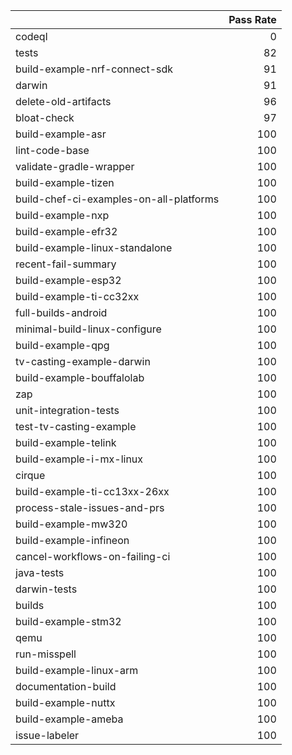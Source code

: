 |                                         |   Pass Rate |
|:----------------------------------------|------------:|
| codeql                                  |           0 |
| tests                                   |          82 |
| build-example-nrf-connect-sdk           |          91 |
| darwin                                  |          91 |
| delete-old-artifacts                    |          96 |
| bloat-check                             |          97 |
| build-example-asr                       |         100 |
| lint-code-base                          |         100 |
| validate-gradle-wrapper                 |         100 |
| build-example-tizen                     |         100 |
| build-chef-ci-examples-on-all-platforms |         100 |
| build-example-nxp                       |         100 |
| build-example-efr32                     |         100 |
| build-example-linux-standalone          |         100 |
| recent-fail-summary                     |         100 |
| build-example-esp32                     |         100 |
| build-example-ti-cc32xx                 |         100 |
| full-builds-android                     |         100 |
| minimal-build-linux-configure           |         100 |
| build-example-qpg                       |         100 |
| tv-casting-example-darwin               |         100 |
| build-example-bouffalolab               |         100 |
| zap                                     |         100 |
| unit-integration-tests                  |         100 |
| test-tv-casting-example                 |         100 |
| build-example-telink                    |         100 |
| build-example-i-mx-linux                |         100 |
| cirque                                  |         100 |
| build-example-ti-cc13xx-26xx            |         100 |
| process-stale-issues-and-prs            |         100 |
| build-example-mw320                     |         100 |
| build-example-infineon                  |         100 |
| cancel-workflows-on-failing-ci          |         100 |
| java-tests                              |         100 |
| darwin-tests                            |         100 |
| builds                                  |         100 |
| build-example-stm32                     |         100 |
| qemu                                    |         100 |
| run-misspell                            |         100 |
| build-example-linux-arm                 |         100 |
| documentation-build                     |         100 |
| build-example-nuttx                     |         100 |
| build-example-ameba                     |         100 |
| issue-labeler                           |         100 |